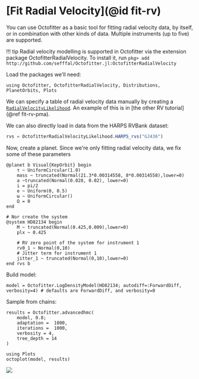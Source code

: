 # [Fit Radial Velocity](@id fit-rv)

You can use Octofitter as a basic tool for fitting radial velocity data, by itself, or in combination with other kinds of data.
Multiple instruments (up to five) are supported.

!!! tip
    Radial velocity modelling is supported in Octofitter via the extension package OctofitterRadialVelocity. To install it, run 
    `pkg> add http://github.com/sefffal/Octofitter.jl:OctofitterRadialVelocity`

Load the packages we'll need:
```@example 1
using Octofitter, OctofitterRadialVelocity, Distributions, PlanetOrbits, Plots
```

We can specify a table of radial velocity data manually by creating a [`RadialVelocityLikelihood`](@ref). An example of this is in [the other RV tutorial](@ref fit-rv-pma).

We can also directly load in data from the HARPS RVBank dataset:
```julia
rvs = OctofitterRadialVelocityLikelihood.HARPS_rvs("GJ436")
```

Now, create a planet. Since we're only fitting radial velocity data, we
fix some of these parameters
```@example 1
@planet b Visual{KepOrbit} begin
    τ ~ UniformCircular(1.0)
    mass ~ truncated(Normal(21.3*0.00314558, 8*0.00314558),lower=0)
    a ~truncated(Normal(0.028, 0.02), lower=0)
    i = pi/2
    e ~ Uniform(0, 0.5)
    ω ~ UniformCircular()
    Ω = 0
end

# Nor create the system
@system HD82134 begin
    M ~ truncated(Normal(0.425,0.009),lower=0)
    plx ~ 0.425

    # RV zero point of the system for instrument 1
    rv0_1 ~ Normal(0,10)
    # Jitter term for instrument 1
    jitter_1 ~ truncated(Normal(0,10),lower=0)
end rvs b
```

Build model:
```@example 1
model = Octofitter.LogDensityModel(HD82134; autodiff=:ForwardDiff, verbosity=4) # defaults are ForwardDiff, and verbosity=0
```


Sample from chains:
```@example 1
results = Octofitter.advancedhmc(
    model, 0.8;
    adaptation =  1000,
    iterations =  1000,
    verbosity = 4,
    tree_depth = 14
)
```

```@example 1
using Plots
octoplot(model, results)
```
![](HD82134-plot-grid.png)